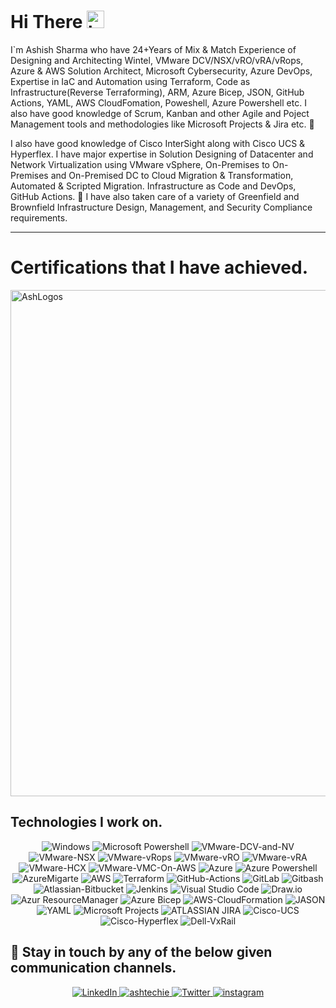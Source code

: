 # Hi There <img src="https://user-images.githubusercontent.com/1303154/88677602-1635ba80-d120-11ea-84d8-d263ba5fc3c0.gif" width="28px" alt="hi">

I`m Ashish Sharma who have 24+Years of Mix & Match Experience of Designing and Architecting Wintel, VMware DCV/NSX/vRO/vRA/vRops, Azure & AWS Solution Architect, Microsoft Cybersecurity, Azure DevOps, Expertise in IaC and Automation using Terraform, Code as Infrastructure(Reverse Terraforming), ARM, Azure Bicep, JSON, GitHub Actions, YAML, AWS CloudFomation, Poweshell, Azure Powershell etc. I also have good knowledge of Scrum, Kanban and other Agile and Poject Management tools and methodologies like Microsoft Projects & Jira etc. :rocket:

I also have good knowledge of Cisco InterSight along with Cisco UCS & Hyperflex. I have major expertise in Solution Designing of Datacenter and Network Virtualization using VMware vSphere, On-Premises to On-Premises and On-Premised DC to Cloud Migration & Transformation, Automated & Scripted Migration. Infrastructure as Code and DevOps, GitHub Actions. :rocket: I have also taken care of a variety of Greenfield and Brownfield Infrastructure Design, Management, and Security Compliance requirements.

---

# Certifications that I have achieved.

<img width="810" alt="AshLogos" src="https://user-images.githubusercontent.com/110538923/193386052-6b6428ae-647c-4049-90f9-39843ca5e4f5.PNG">





## Technologies I work on.
<div align="center">
  <img alt="Windows" src="https://img.shields.io/badge/Microsoft-Windows-%23FF9900.svg?style=for-the-badge&logo=Microsoft-Windows&logoColor=white"/>
  <img alt="Microsoft Powershell" src="https://img.shields.io/badge/Microsoft-Powershell-%23FF9900.svg?style=for-the-badge&logo=Microsoft-Powershell&logoColor=white"/>
  <img alt="VMware-DCV-and-NV" src="https://img.shields.io/badge/VMWare-vSphere-%230db7ed.svg?style=for-the-badge&logo=VMware-DCV-and-NV&logoColor=white"/>
  <img alt="VMware-NSX" src="https://img.shields.io/badge/VMware-NSX-%230db7ed.svg?style=for-the-badge&logo=VMware-NSX&logoColor=white"/>
  <img alt="VMware-vRops" src="https://img.shields.io/badge/VMware-vRops-%230db7ed.svg?style=for-the-badge&logo=VMware-vRops&logoColor=white"/>
  <img alt="VMware-vRO" src="https://img.shields.io/badge/VMware-vRO-%230db7ed.svg?style=for-the-badge&logo=VMware-vRO&logoColor=white"/>
  <img alt="VMware-vRA" src="https://img.shields.io/badge/VMware-vRA-%230db7ed.svg?style=for-the-badge&logo=VMware-vRA&logoColor=white"/>
  <img alt="VMware-HCX" src="https://img.shields.io/badge/VMware-HCX-%230db7ed.svg?style=for-the-badge&logo=VMware-HCX&logoColor=white"/>
  <img alt="VMware-VMC-On-AWS" src="https://img.shields.io/badge/VMware-VMC-On-AWS-%230db7ed.svg?style=for-the-badge&logo=VMware-VMC-On-AWS&logoColor=white"/>
  <img alt="Azure" src="https://img.shields.io/badge/Microsoft-Azure-%23430098.svg?style=for-the-badge&logo=Microsoft-Azure&logoColor=white"/>
  <img alt="Azure Powershell" src="https://img.shields.io/badge/Azure-Powershell-%23430098.svg?style=for-the-badge&logo=Azure-PowerShell&logoColor=white"/>
  <img alt="AzureMigarte" src="https://img.shields.io/badge/Microsoft-AzureMigarte-Automation%23430098.svg?style=for-the-badge&logo=AzureMigrate-Automation&logoColor=white"/>
  <img alt="AWS" src="https://img.shields.io/badge/AWS-%23009639.svg?style=for-the-badge&logo=Amazon-AWS&logoColor=white"/> 
  <img alt="Terraform" src="https://img.shields.io/badge/Hashicorp-Terraform-%232C5263.svg?style=for-the-badge&logo=Hashicorp-Terraform&logoColor=white"/>
  <img alt="GitHub-Actions" src="https://img.shields.io/badge/GitHub-Actions-%232C5263.svg?style=for-the-badge&logo=GitHub-Actions&logoColor=white"/>
  <img alt="GitLab" src="https://img.shields.io/badge/GitLab-%232C5263.svg?style=for-the-badge&logo=GitLab&logoColor=white"/>
  <img alt="Gitbash" src="https://img.shields.io/badge/Gitbash-%232C5263.svg?style=for-the-badge&logo=Gitbash&logoColor=white"/>
  <img alt="Atlassian-Bitbucket" src="https://img.shields.io/badge/Atlassian-Bitbucket-%232C5263.svg?style=for-the-badge&logo=Atlassian-Bitbucket&logoColor=white"/>
  <img alt="Jenkins" src="https://img.shields.io/badge/Jenkins-%232C5263.svg?style=for-the-badge&logo=Jenkins&logoColor=white"/>
  <img alt="Visual Studio Code" src="https://img.shields.io/badge/VisualStudioCode-%232C5263.svg?style=for-the-badge&logo=VisualStudioCode&logoColor=white"/>
  <img alt="Draw.io" src="https://img.shields.io/badge/Draw.io-%232C5263.svg?style=for-the-badge&logo=Draw.io&logoColor=white"/>
  <img alt="Azur ResourceManager" src="https://img.shields.io/badge/Azure-ResourceManager-%232C5263.svg?style=for-the-badge&logo=Azure-ResourceManager&logoColor=white"/>
  <img alt="Azure Bicep" src="https://img.shields.io/badge/Azure-Bicep-%232C5263.svg?style=for-the-badge&logo=Azure-Bicep&logoColor=white"/>
  <img alt="AWS-CloudFormation" src="https://img.shields.io/badge/AWS-CloudFormation-%232C5263.svg?style=for-the-badge&logo=AWS-CloudFormation&logoColor=white"/>
  <img alt="JASON" src="https://img.shields.io/badge/JASON-%232C5263.svg?style=for-the-badge&logo=JASON&logoColor=white"/>
  <img alt="YAML" src="https://img.shields.io/badge/YAML-%232C5263.svg?style=for-the-badge&logo=YAML&logoColor=white"/>
  <img alt="Microsoft Projects" src="https://img.shields.io/badge/Microsoft-Projects-%232C5263.svg?style=for-the-badge&logo=Microsoft-Projects&logoColor=white"/>
  <img alt="ATLASSIAN JIRA" src="https://img.shields.io/badge/ATLASSIAN-JIRA-%232C5263.svg?style=for-the-badge&logo=ATLASSIAN-JIRA&logoColor=white"/>
  <img alt="Cisco-UCS" src="https://img.shields.io/badge/Cisco-UCS-%232C5263.svg?style=for-the-badge&logo=Cisco-UCS&logoColor=white"/>
  <img alt="Cisco-Hyperflex" src="https://img.shields.io/badge/Cisco-Hyperflex-%232C5263.svg?style=for-the-badge&logo=Cisco-Hyperflex&logoColor=white"/>
  <img alt="Dell-VxRail" src="https://img.shields.io/badge/Dell-VxRail-%232C5263.svg?style=for-the-badge&logo=Dell-VxRail&logoColor=white"/>
</div>

## :link:	Stay in touch by any of the below given communication channels.

<div align="center">
   <a href="https://www.linkedin.com/in/ashish-sharma-51b3a19/" target="_blank">
    <img alt="LinkedIn" src="https://img.shields.io/badge/linkedin-%230077B5.svg?style=for-the-badge&logo=linkedin&logoColor=white"/>
  </a>
   <a href="mailto:ashish@ashtechie.com;sendmail.ashish@gmail.com" target="_blank">
  <img alt="ashtechie" src="https://img.shields.io/badge/Mail-D14836?style=for-the-badge&logo=ashtechie&logoColor=white" />
  </a>
  <a href="https://twitter.com/ashtechie777" target="_blank">
    <img alt="Twitter" src="https://img.shields.io/badge/ashtechie777-%231DA1F2.svg?style=for-the-badge&logo=Twitter&logoColor=white"/>
  </a>
  <a href="https://www.instagram.com/ashtechieworld" target="_blank">
  <img alt="instagram" src="https://img.shields.io/badge/instagram-%231877F2.svg?style=for-the-badge&logo=instagram&logoColor=white"/>
  </a>
 </div>
